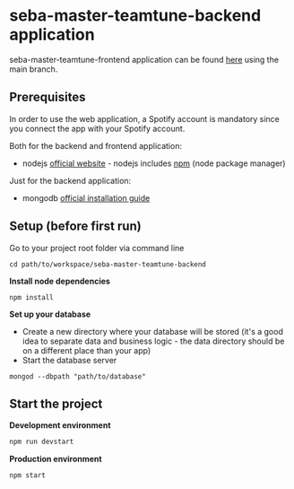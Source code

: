 # seba-master-teamtune-backend application

seba-master-teamtune-frontend application can be found [here](https://gitlab.lrz.de/seba-master-2021/team-13/frontend) using the main branch.

## Prerequisites

In order to use the web application, a Spotify account is mandatory since you connect the app with your Spotify account.

Both for the backend and frontend application:

* nodejs [official website](https://nodejs.org/en/) - nodejs includes [npm](https://www.npmjs.com/) (node package manager)

Just for the backend application:

* mongodb [official installation guide](https://docs.mongodb.org/manual/administration/install-community/)

## Setup (before first run)

Go to your project root folder via command line
```
cd path/to/workspace/seba-master-teamtune-backend
```

**Install node dependencies**

```
npm install
```

**Set up your database**

* Create a new directory where your database will be stored (it's a good idea to separate data and business logic - the data directory should be on a different place than your app)
* Start the database server
```
mongod --dbpath "path/to/database"
```

## Start the project

**Development environment**
```bash
npm run devstart
```

**Production environment**
```bash
npm start
```